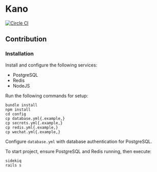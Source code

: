 # Kano
[![Circle CI](https://circleci.com/gh/nobrick/kano.svg?style=svg&circle-token=524e74c362b8210de373f211ff35129cfaaf7a7a)](https://circleci.com/gh/nobrick/kano)
## Contribution
### Installation
Install and configure the following services:
- PostgreSQL
- Redis
- NodeJS

Run the following commands for setup:
```
bundle install
npm install
cd config
cp database.yml{.example,}
cp secrets.yml{.example,}
cp redis.yml{.example,}
cp wechat.yml{.example,}
```

Configure `database.yml` with database authentication for PostgreSQL.

To start project, ensure PostgreSQL and Redis running, then execute:
```
sidekiq
rails s
```
